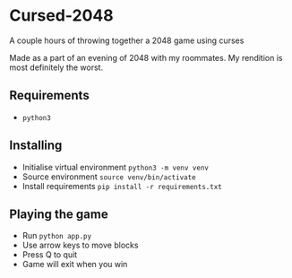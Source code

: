 # Cursed-2048
A couple hours of throwing together a 2048 game using curses

Made as a part of an evening of 2048 with my roommates. My rendition is 
most definitely the worst.  

## Requirements  
- `python3`  

## Installing  
- Initialise virtual environment
`python3 -m venv venv`  
- Source environment
`source venv/bin/activate`  
- Install requirements
`pip install -r requirements.txt`  

## Playing the game  
- Run `python app.py`  
- Use arrow keys to move blocks  
- Press Q to quit  
- Game will exit when you win
